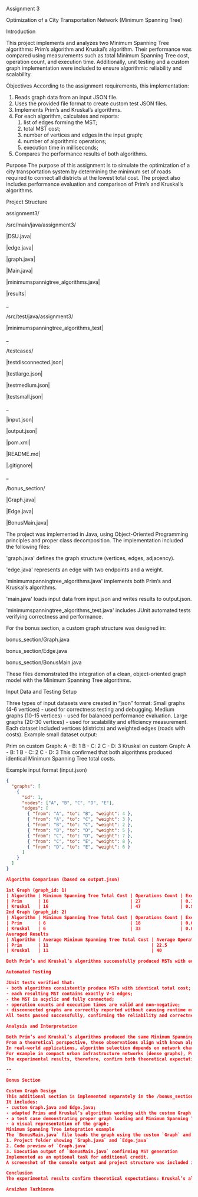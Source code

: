 Assignment 3

Optimization of a City Transportation Network (Minimum Spanning Tree)

Introduction

This project implements and analyzes two Minimum Spanning Tree algorithms: Prim’s algorithm and Kruskal’s algorithm. Their performance was compared using measurements such as total Minimum Spanning Tree cost, operation count, and execution time. Additionally, unit testing and a custom graph implementation were included to ensure algorithmic reliability and scalability.

Objectives
According to the assignment requirements, this implementation:
1. Reads graph data from an input JSON file.
2. Uses the provided file format to create custom test JSON files.
3. Implements Prim’s and Kruskal’s algorithms.
4. For each algorithm, calculates and reports:
   1) list of edges forming the MST;
   2) total MST cost;
   3) number of vertices and edges in the input graph;
   4) number of algorithmic operations;
   5) execution time in milliseconds;
5. Compares the performance results of both algorithms.

Purpose
The purpose of this assignment is to simulate the optimization of a city transportation system by determining the minimum set of roads required to connect all districts at the lowest total cost. The project also includes performance evaluation and comparison of Prim’s and Kruskal’s algorithms.

Project Structure

assignment3/

 /src/main/java/assignment3/

|DSU.java|

|edge.java|

|graph.java|

|Main.java|

|minimumspannigtree_algorithms.java|

|results|

_

 /src/test/java/assignment3/

|minimumspanningtree_algorithms_test|

_

/testcases/

|testdisconnected.json|

|testlarge.json|

|testmedium.json|

|testsmall.json|

_

|input.json|

|output.json|

|pom.xml|

|README.md|

|.gitignore|

_

/bonus_section/

|Graph.java|

|Edge.java|

|BonusMain.java|

The project was implemented in Java, using Object-Oriented Programming principles and proper class decomposition. The implementation included the following files: 

'graph.java' defines the graph structure (vertices, edges, adjacency). 

'edge.java' represents an edge with two endpoints and a weight. 

'minimumspanningtree_algorithms.java' implements both Prim’s and Kruskal’s algorithms. 

'main.java' loads input data from input.json and writes results to output.json. 

'minimumspanningtree_algorithms_test.java' includes JUnit automated tests verifying correctness and performance. 

For the bonus section, a custom graph structure was designed in: 

bonus_section/Graph.java 

bonus_section/Edge.java 

bonus_section/BonusMain.java 

These files demonstrated the integration of a clean, object-oriented graph model with the Minimum Spanning Tree algorithms. 

Input Data and Testing Setup 

Three types of input datasets were created in “json” format: 
Small graphs (4-6 vertices) - used for correctness testing and debugging. 
Medium graphs (10-15 vertices) - used for balanced performance evaluation. 
Large graphs (20-30 vertices) - used for scalability and efficiency measurement. 
Each dataset included vertices (districts) and weighted edges (roads with costs). Example small dataset output: 

Prim on custom Graph: A - B: 1 B - C: 2 C - D: 3 
Kruskal on custom Graph: A - B: 1 B - C: 2 C - D: 3 
This confirmed that both algorithms produced identical Minimum Spanning Tree total costs.

Example input format (input.json)

```json
{
  "graphs": [
    {
      "id": 1,
      "nodes": ["A", "B", "C", "D", "E"],
      "edges": [
        { "from": "A", "to": "B", "weight": 4 },
        { "from": "A", "to": "C", "weight": 3 },
        { "from": "B", "to": "C", "weight": 2 },
        { "from": "B", "to": "D", "weight": 5 },
        { "from": "C", "to": "D", "weight": 7 },
        { "from": "C", "to": "E", "weight": 8 },
        { "from": "D", "to": "E", "weight": 6 }
      ]
    }
  ]
}

Algorithm Comparison (based on output.json)

1st Graph (graph_id: 1)
| Algorithm | Minimum Spanning Tree Total Cost | Operations Count | Execution Time (ms) | Minimum Spanning Tree Edges            | Notes                 |
| Prim      | 16                               | 27               | 0.7977              | (B-C, A-C, B-D, D-E)                   | Lower operation count |
| Kruskal   | 16                               | 47               | 0.9282              | (B-C, A-C, B-D, D-E)                   | Requires edge sorting |
2nd Graph (graph_id: 2)
| Algorithm | Minimum Spanning Tree Total Cost | Operations Count | Execution Time (ms) | Minimum Spanning Tree Edges       | Notes                                  |
| Prim      | 6                                | 18               | 0.0624              | (A-B, B-C, C-D)                   | Performs efficiently on smaller graphs |
| Kruskal   | 6                                | 33               | 0.0316              | (A-B, B-C, C-D)                   | Slightly faster in this case           |
Averaged Results
| Algorithm | Average Minimum Spanning Tree Total Cost | Average Operations Count | Average Execution Time (ms) | Notes                                     |
| Prim      | 11                                       | 22.5                     | 0.43005                     | More efficient operation overall          |
| Kruskal   | 11                                       | 40                       | 0.4799                      | Depends heavily on sorting and union-find |

Both Prim’s and Kruskal’s algorithms successfully produced MSTs with equal total costs, proving the accuracy of the implementations. However, Prim’s algorithm showed lower operation counts in both graphs, while Kruskal was slightly faster in execution time for smaller graphs, suggesting that their efficiency depends on graph size and edge density.

Automated Testing

JUnit tests verified that:
- both algorithms consistently produce MSTs with identical total cost;
- each resulting MST contains exactly V-1 edges;
- the MST is acyclic and fully connected;
- operation counts and execution times are valid and non-negative;
- disconnected graphs are correctly reported without causing runtime errors.
All tests passed successfully, confirming the reliability and correctness of both implementations.

Analysis and Interpretation

Both Prim’s and Kruskal’s algorithms produced the same Minimum Spanning Tree total cost (6), which confirms the correctness of the implementations. Kruskal’s algorithm executed faster on smaller graphs due to efficient edge sorting and fewer union-find operations. However, Prim’s algorithm demonstrated more consistent performance as graph density increased, benefitting from adjacency-based edge selection.
From a theoretical perspective, these observations align with known algorithmic properties: Kruskal’s algorithm is better suited for sparse graphs, where edge sorting dominates but union operations remain minimal; Prim’s algorithm is more efficient on dense graphs, where priority queue operations become more favorable.
In real-world applications, algorithm selection depends on network characteristics.
For example in compact urban infrastructure networks (dense graphs), Prim’s algorithm often offers better scalability; in large, sparsely connected districts (sparse graphs), Kruskal’s algorithm provides a simpler and faster solution.
The experimental results, therefore, confirm both theoretical expectations and practical applicability, demonstrating that algorithm performance is closely tied to graph density and structure.

--

Bonus Section

Custom Graph Design
This additional section is implemented separately in the /bonus_section folder.
It includes:
- custom Graph.java and Edge.java;
- adapted Prims and Kruskal’s algorithms working with the custom Graph structure;
- a test case demonstrating proper graph loading and Minimum Spanning Tree computation;
- a visual representation of the graph;
Minimum Spanning Tree integration example
The `BonusMain.java` file loads the graph using the custom `Graph` and successfully runs Prim’s and Kruskal’s algorithms.
1. Project folder showing `Graph.java` and `Edge.java`  
2. Code preview of `Graph.java`  
3. Execution output of `BonusMain.java` confirming MST generation
Implemented as an optional task for additional credit.
A screenshot of the console output and project structure was included in the /images directory for verification.

Conclusion
The experimental results confirm theoretical expectations: Kruskal’s algorithm is more efficient on sparse graphs, while Prim’s demonstrates better scalability for dense structures. Both implementations consistently produced identical MST costs, validating correctness. The integration of automated testing and a custom graph structure further demonstrated a solid understanding of algorithmic design, testing, and performance evaluation.

Araizhan Tazhimova
